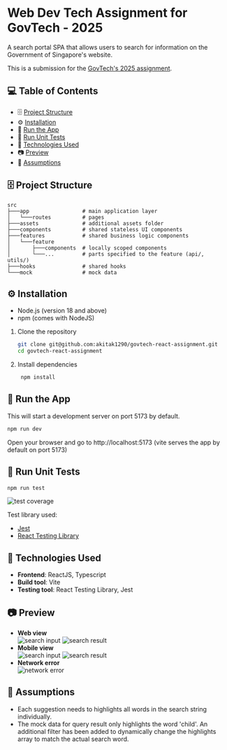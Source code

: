 # Web Dev Tech Assignment for GovTech - 2025

A search portal SPA that allows users to search for information on the Government of Singapore's website.

This is a submission for the [GovTech's 2025 assignment](https://gist.github.com/yuhong90/b5544baebde4bfe9fe2d12e8e5502cbf).

## 💻 Table of Contents

- 🗄️ [Project Structure](#🗄️-project-structure)
- ⚙️ [Installation](#⚙️-installation)
- 🚄 [Run the App](#🚄-run-the-app)
- 🧪 [Run Unit Tests](#🧪-run-unit-tests)
- 🧱 [Technologies Used](#🧱-technologies-used)
- 📷 [Preview](#📷-preview)
- 📝 [Assumptions](#📝-assumptions)

## 🗄️ Project Structure

```
src
├───app                 # main application layer
│   └───routes          # pages
├───assets              # additional assets folder
├───components          # shared stateless UI components
├───features            # shared business logic components
│   └───feature
│       ├───components  # locally scoped components
│       └───...         # parts specified to the feature (api/, utils/)
├───hooks               # shared hooks
└───mock                # mock data
```

## ⚙️ Installation

- Node.js (version 18 and above)
- npm (comes with NodeJS)

1. Clone the repository

   ```bash
   git clone git@github.com:akitak1290/govtech-react-assignment.git
   cd govtech-react-assignment
   ```

2. Install dependencies

   ```bash
    npm install
   ```

## 🚄 Run the App

This will start a development server on port 5173 by default.

```bash
npm run dev
```

Open your browser and go to http://localhost:5173 (vite serves the app by default on port 5173)

## 🧪 Run Unit Tests

```bash
npm run test
```

![test coverage](./docs/test-cov.png)

Test library used:

- [Jest](https://jestjs.io/)
- [React Testing Library](https://testing-library.com/)

## 🧱 Technologies Used

- **Frontend**: ReactJS, Typescript
- **Build tool**: Vite
- **Testing tool**: React Testing Library, Jest

## 📷 Preview
- **Web view**\
![search input](./docs/search-typeahead.png)
![search result](./docs/search-result.png)
- **Mobile view**\
![search input](./docs/search-typeahead-mobile.png)
![search result](./docs/search-result-mobile.png)
- **Network error**\
![network error](./docs/network-error.png)

## 📝 Assumptions
- Each suggestion needs to highlights all words in the search string individually.
- The mock data for query result only highlights the word 'child'. An additional filter has been added to dynamically change the highlights array to match the actual search word.